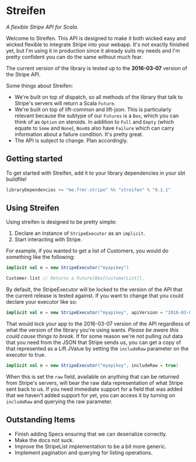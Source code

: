 # Streifen

*A flexible Stripe API for Scala.*

Welcome to Streifen. This API is designed to make it both wicked easy and wicked flexible to
integrate Stripe into your webapp. It's not exactly finished yet, but I'm using it in production
since it already suits my needs and I'm pretty confident you can do the same without much fear.

The current version of the library is tested up to the **2016-03-07** version of the Stripe API.

Some things about Streifen:

* We're built on top of dispatch, so all methods of the library that talk to Stripe's servers will
  return a Scala `Future`.
* We're built on top of lift-common and lift-json. This is particularly relevant because the subtype
  of our `Futures` is a `Box`, which you can think of as `Option` on steroids. In addition to
  `Full` and `Empty` (which equate to `Some` and `None`), `Box`es also have `Failure` which can
  carry information about a failure condition. It's pretty great.
* The API is subject to change. Plan accordingly.

## Getting started

To get started with Streifen, add it to your library dependencies in your sbt buildfile!

```scala
libraryDependencies += "me.frmr.stripe" %% "streifen" % "0.1.1"
```

## Using Streifen

Using streifen is designed to be pretty simple:

1. Declare an instance of `StripeExecutor` as an `implicit`.
2. Start interacting with Stripe.

For example, if you wanted to get a list of Customers, you would do something like the following:

```scala
implicit val e = new StripeExecutor("myapikey")

Customer.list // Returns a Future[Box[CustomerList]].
```

By default, the StripeExecutor will be locked to the version of the API that the current release
is tested against. If you want to change that you could declare your executor like so:

```scala
implicit val e = new StripeExecutor("myapikey", apiVersion = "2016-03-07")
```

That would lock your app to the 2016-03-07 version of the API regardless of what the version of the
library you're using wants. *Please be aware this could cause things to break.* If for some reason
we're not pulling out data that you need from the JSON that Stripe sends us, you can get a copy of
that represented as a Lift JValue by setting the `includeRaw` parameter on the executor to true.

```scala
implicit val e = new StripeExecutor("myapikey", includeRaw = true)
```

When this is set the `raw` field, available on anything that can be returned from Stripe's servers,
will bear the raw data representation of what Stripe sent back to us. If you need immediate support
for a field that was added that we haven't added support for yet, you can access it by turning on
`includeRaw` and querying the raw parameter.

## Outstanding Items

- Finish adding Specs ensuring that we can deserialize correctly.
- Make the docs not suck.
- Improve the StripeList implementation to be a bit more generic.
- Implement pagination and querying for listing operations.
